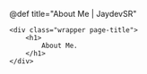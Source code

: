 @def title="About Me | JaydevSR"

~~~
<div class="wrapper page-title">
    <h1>
        About Me.
    </h1> 
</div>
~~~